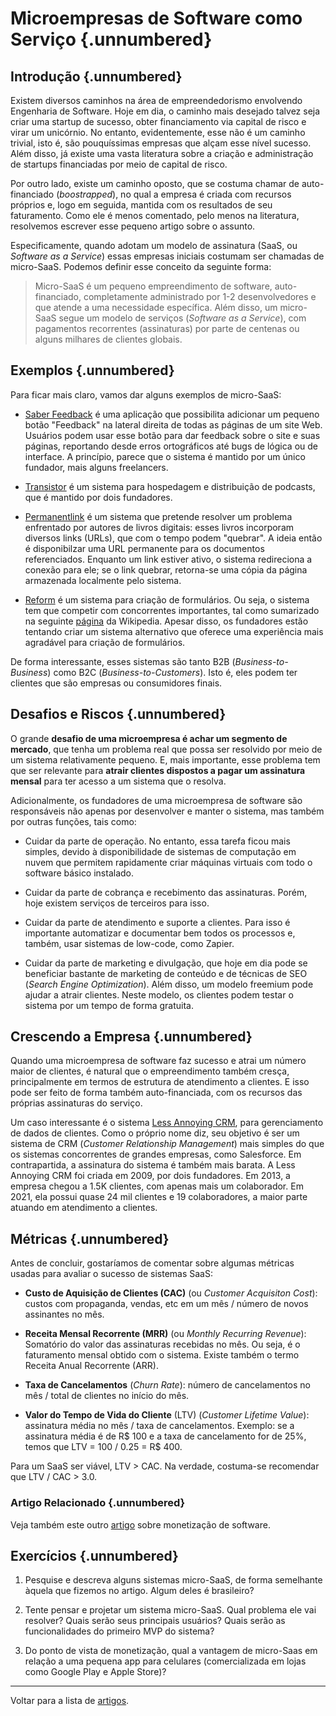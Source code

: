 
# Microempresas de Software como Serviço {.unnumbered}

## Introdução {.unnumbered}

Existem diversos caminhos na área de empreendedorismo envolvendo Engenharia
de Software. Hoje em dia, o caminho mais desejado talvez seja criar uma 
startup de sucesso, obter financiamento via capital de risco e virar um 
unicórnio. No entanto, evidentemente, esse não é um caminho trivial, isto 
é, são pouquíssimas empresas que alçam esse nível sucesso. Além disso, 
já existe uma vasta literatura sobre a criação e administração de startups 
financiadas por meio de capital de risco.

Por outro lado, existe um caminho oposto, que se costuma chamar 
de auto-financiado (*boostrapped*), no qual a empresa é criada com recursos
próprios e, logo em seguida, mantida com os resultados de seu faturamento. 
Como ele é menos comentado, pelo menos na literatura, resolvemos escrever esse 
pequeno artigo sobre o assunto.

Especificamente, quando adotam um modelo de assinatura (SaaS, ou 
*Software as a Service*) essas empresas iniciais costumam ser chamadas 
de micro-SaaS. Podemos definir esse conceito da seguinte forma:

> Micro-SaaS é um pequeno empreendimento de software, 
> auto-financiado, completamente administrado por 1-2 desenvolvedores 
> e que atende a uma necessidade específica. Além disso,
> um micro-SaaS segue um modelo de serviços (*Software as a Service*), 
> com pagamentos recorrentes (assinaturas) por parte
> de centenas ou alguns milhares de clientes globais.

## Exemplos {.unnumbered}

Para ficar mais claro, vamos dar alguns exemplos de micro-SaaS:

* [Saber Feedback](https://saberfeedback.com/) é uma aplicação que possibilita 
adicionar um pequeno botão "Feedback" na lateral direita de todas as páginas 
de um site Web. Usuários podem usar esse botão para dar feedback sobre o site 
e suas páginas, reportando desde erros ortográficos até bugs de lógica ou de 
interface. A princípio, parece que o sistema é mantido por um único fundador, 
mais alguns freelancers. 

* [Transistor](https://transistor.fm/) é um sistema para hospedagem e 
distribuição de podcasts, que é mantido por dois fundadores.

* [Permanentlink](https://permanent.link/) é um sistema que pretende resolver 
um problema enfrentado por autores de livros digitais: esses livros incorporam 
diversos links (URLs), que com o tempo podem "quebrar". A ideia então é 
disponibilzar uma URL permanente para os documentos referenciados. 
Enquanto um link estiver ativo, o sistema redireciona a conexão para ele; se o link 
quebrar, retorna-se uma cópia da página armazenada localmente pelo sistema. 

* [Reform](https://www.reform.app/) é um sistema para criação de formulários.
Ou seja, o sistema tem que competir com concorrentes importantes, tal como 
sumarizado na seguinte [página](Comparison_of_survey_software) da Wikipedia. 
Apesar disso, os fundadores estão tentando criar um sistema alternativo 
que oferece uma experiência mais agradável para criação de formulários.

De forma interessante, esses sistemas são tanto B2B (*Business-to-Business*) 
como B2C (*Business-to-Customers*). Isto é, eles podem ter clientes que são
empresas ou consumidores finais.

## Desafios e Riscos {.unnumbered}

O grande **desafio de uma microempresa é achar um segmento de mercado**, que 
tenha um problema real que possa ser resolvido por meio de um sistema 
relativamente pequeno. E, mais importante, esse problema tem que ser relevante 
para **atrair clientes dispostos a pagar um assinatura mensal** para ter 
acesso a um sistema que o resolva. 

Adicionalmente, os fundadores de uma microempresa de software são responsáveis 
não apenas por desenvolver e manter o sistema, mas também por outras funções, 
tais como:

* Cuidar da parte de operação. No entanto, essa tarefa ficou mais simples, 
devido à disponibilidade de sistemas de computação em nuvem que permitem rapidamente 
criar máquinas virtuais com todo o software básico instalado.

* Cuidar da parte de cobrança e recebimento das assinaturas. Porém, hoje existem
serviços de terceiros para isso.

* Cuidar da parte de atendimento e suporte a clientes. Para isso é importante 
automatizar e documentar bem todos os processos e, também, usar sistemas de 
low-code, como Zapier.

* Cuidar da parte de marketing e divulgação, que hoje em dia pode se beneficiar 
bastante de marketing de conteúdo e de técnicas de SEO (*Search Engine Optimization*). Além disso, um modelo freemium pode ajudar a atrair clientes. Neste modelo, os clientes podem testar o sistema por um tempo de forma gratuita.

## Crescendo a Empresa  {.unnumbered}

Quando uma microempresa de software faz sucesso e atrai um número maior de 
clientes, é natural que o empreendimento também cresça, principalmente em termos de estrutura de atendimento a clientes. E isso pode ser feito de forma também auto-financiada, com os recursos das próprias assinaturas do serviço.

Um caso interessante é o sistema 
[Less Annoying CRM](https://www.lessannoyingcrm.com), para gerenciamento de 
dados de clientes. Como o próprio nome diz, seu objetivo é ser um sistema de CRM 
(*Customer Relationship Management*) mais simples do que os sistemas concorrentes 
de grandes empresas, como Salesforce. Em contrapartida, a assinatura do sistema 
é também mais barata. A Less Annoying CRM foi criada em 2009, por dois fundadores. 
Em 2013, a empresa chegou a 1.5K clientes, com apenas mais um colaborador. 
Em 2021, ela possui quase 24 mil clientes e 19 colaboradores, a maior parte 
atuando em atendimento a clientes.

## Métricas {.unnumbered}

Antes de concluir, gostaríamos de comentar sobre algumas métricas usadas 
para avaliar o sucesso de sistemas SaaS:

* **Custo de Aquisição de Clientes (CAC)** (ou *Customer Acquisiton Cost*): 
custos com propaganda, vendas, etc em um mês / número de novos assinantes no mês.

* **Receita Mensal Recorrente (MRR)** (ou *Monthly Recurring Revenue*):
Somatório do valor das assinaturas recebidas no mês. Ou seja, é o faturamento
mensal obtido com o sistema. Existe também o termo Receita Anual Recorrente (ARR).

* **Taxa de Cancelamentos** (*Churn Rate*): número de cancelamentos no mês /
total de clientes no início do mês.

* **Valor do Tempo de Vida do Cliente** (LTV) (*Customer Lifetime Value*): 
assinatura média no mês / taxa de cancelamentos. Exemplo: se a assinatura
média é de R$ 100 e a taxa de cancelamento for de 25%, temos que LTV =
100 / 0.25 = R$ 400.

Para um SaaS ser viável, LTV > CAC. Na verdade,
costuma-se recomendar que LTV / CAC > 3.0.

### Artigo Relacionado {.unnumbered}

Veja também este outro [artigo](https://engsoftmoderna.info/artigos/como-monetizar.html) sobre monetização de software.

## Exercícios {.unnumbered}

1. Pesquise e descreva alguns sistemas micro-SaaS, de forma semelhante àquela que 
fizemos no artigo. Algum deles é brasileiro?

2. Tente pensar e projetar um sistema micro-SaaS. Qual problema ele vai 
resolver? Quais serão seus principais usuários? Quais serão as funcionalidades 
do primeiro MVP do sistema?

3. Do ponto de vista de monetização, qual a vantagem de micro-Saas em 
relação a uma pequena app para celulares (comercializada em lojas como 
Google Play e Apple Store)?


* * * 

Voltar para a lista de [artigos](./artigos.html).
